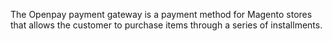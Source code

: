 The Openpay payment gateway is a payment method for Magento stores that allows the customer to purchase items through a series of installments.